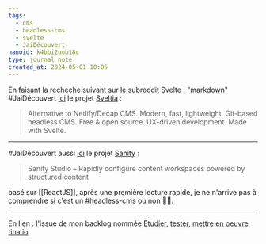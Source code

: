```yaml
---
tags:
  - cms
  - headless-cms
  - svelte
  - JaiDécouvert
nanoid: k4bbi2uob18c
type: journal_note
created_at: 2024-05-01 10:05
---
```

En faisant la recheche suivant sur [le subreddit Svelte : "markdown"](https://old.reddit.com/r/sveltejs/search?q=markdown&restrict_sr=on&include_over_18=on&sort=relevance&t=all) #JaiDécouvert [ici](https://old.reddit.com/r/sveltejs/comments/15ttwsg/blog_markdown_vs_sanity_headless_cms/) le projet [Sveltia](https://github.com/sveltia/sveltia-cms) :

> Alternative to Netlify/Decap CMS. Modern, fast, lightweight, Git-based headless CMS. Free & open source. UX-driven development. Made with Svelte. 

---

#JaiDécouvert aussi [ici](https://old.reddit.com/r/sveltejs/comments/15ttwsg/blog_markdown_vs_sanity_headless_cms/) le projet [Sanity](https://github.com/sanity-io/sanity) :

>  Sanity Studio – Rapidly configure content workspaces powered by structured content 

basé sur [[ReactJS]], après une première lecture rapide, je ne n'arrive pas à comprendre si c'est un #headless-cms ou non 🙅‍♀️.

---

En lien : l'issue de mon backlog nommée [Étudier, tester, mettre en oeuvre tina.io](https://github.com/stephane-klein/backlog/issues/135)
